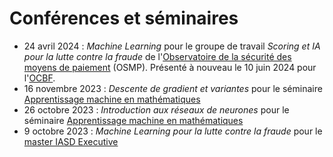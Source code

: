 # Conférences et séminaires

* 24 avril 2024 : *Machine Learning* pour le groupe de travail *Scoring et IA pour la lutte contre la fraude* de l'[Observatoire de la sécurité des moyens de paiement](https://www.banque-france.fr/fr/strategie-monetaire/moyens-de-paiement/osmp/presentation-osmp) (OSMP). Présenté à nouveau le 10 juin 2024 pour l'[OCBF](https://www.ocbf.com/).
* 16 novembre 2023 : *Descente de gradient et variantes* pour le séminaire [Apprentissage machine en mathématiques](https://www.univ-st-etienne.fr/fr/icj/actualites-icj/actualites-2023-2024/apprentissage-machine-en-math.html)
* 26 octobre 2023 : *Introduction aux réseaux de neurones* pour le séminaire [Apprentissage machine en mathématiques](https://www.univ-st-etienne.fr/fr/icj/actualites-icj/actualites-2023-2024/apprentissage-machine-en-math.html)
* 9 octobre 2023 : *Machine Learning pour la lutte contre la fraude* pour le [master IASD Executive](https://executive-education.dauphine.psl.eu/formations/executive-master-diplome-universite/ia-science-donnees)
